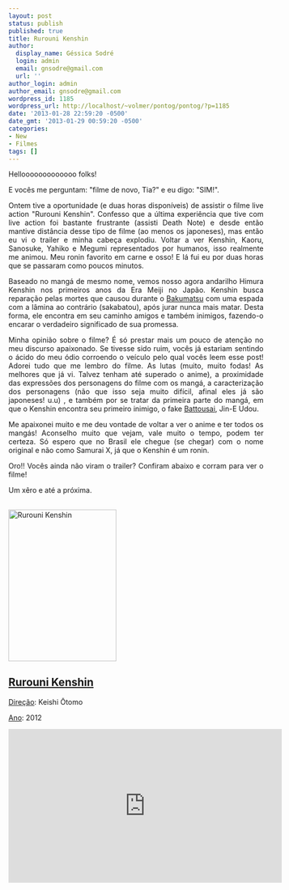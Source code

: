 ```yaml
---
layout: post
status: publish
published: true
title: Rurouni Kenshin
author:
  display_name: Géssica Sodré
  login: admin
  email: gnsodre@gmail.com
  url: ''
author_login: admin
author_email: gnsodre@gmail.com
wordpress_id: 1185
wordpress_url: http://localhost/~volmer/pontog/pontog/?p=1185
date: '2013-01-28 22:59:20 -0500'
date_gmt: '2013-01-29 00:59:20 -0500'
categories:
- New
- Filmes
tags: []
---
```

<p style="text-align: justify;">Hellooooooooooooo folks!</p>
<p style="text-align: justify;">E vocês me perguntam: "filme de novo, Tia?" e eu digo: "SIM!".</p>
<p style="text-align: justify;">Ontem tive a oportunidade (e duas horas disponíveis) de assistir o filme live action "Rurouni Kenshin". Confesso que a última experiência que tive com live action foi bastante frustrante (assisti Death Note) e desde então mantive distância desse tipo de filme (ao menos os japoneses), mas então eu vi o trailer e minha cabeça explodiu. Voltar a ver Kenshin, Kaoru, Sanosuke, Yahiko e Megumi representados por humanos, isso realmente me animou. Meu ronin favorito em carne e osso! E lá fui eu por duas horas que se passaram como poucos minutos.</p>
<p style="text-align: justify;">Baseado no mangá de mesmo nome, vemos nosso agora andarilho Himura Kenshin nos primeiros anos da Era Meiji no Japão. Kenshin busca reparação pelas mortes que causou durante o <a title="Bakumatsu" href="http://pt.wikipedia.org/wiki/Bakumatsu" target="_blank">Bakumatsu</a> com uma espada com a lâmina ao contrário (sakabatou), após jurar nunca mais matar. Desta forma, ele encontra em seu caminho amigos e também inimigos, fazendo-o encarar o verdadeiro significado de sua promessa.</p>
<p style="text-align: justify;">Minha opinião sobre o filme? É só prestar mais um pouco de atenção no meu discurso apaixonado. Se tivesse sido ruim, vocês já estariam sentindo o ácido do meu ódio corroendo o veículo pelo qual vocês leem esse post! Adorei tudo que me lembro do filme. As lutas (muito, muito fodas! As melhores que já vi. Talvez tenham até superado o anime), a proximidade das expressões dos personagens do filme com os mangá, a caracterização dos personagens (não que isso seja muito difícil, afinal eles já são japoneses! u.u) , e também por se tratar da primeira parte do mangá, em que o Kenshin encontra seu primeiro inimigo, o fake <strong></strong><a title="Battousai" href="http://pt.wikipedia.org/wiki/Kenshin_Himura#Battousai.2C_o_Retalhador" target="_blank">Battousai</a>, Jin-E Udou.</p>
<p style="text-align: justify;">Me apaixonei muito e me deu vontade de voltar a ver o anime e ter todos os mangás! Aconselho muito que vejam, vale muito o tempo, podem ter certeza. Só espero que no Brasil ele chegue (se chegar) com o nome original e não como Samurai X, já que o Kenshin é um ronin.</p>
<p style="text-align: justify;">Oro!! Vocês ainda não viram o trailer? Confiram abaixo e corram para ver o filme!</p>
<p style="text-align: justify;">Um xêro e até a próxima.</p>
<h2 style="text-align: justify;"></h2>
<p><a href="http://eukito.com.br/wp-content/uploads/2012/06/New-Rurouni-Kenshin-Live-Action-Poster.jpg"><img class="alignnone size-medium wp-image-1189" alt="Rurouni Kenshin" src="http://localhost/~volmer/pontog/pontog/wp-content/uploads/2013/01/New-Rurouni-Kenshin-Live-Action-Poster-213x300.jpg" width="213" height="300" /></a></p>
<h2 style="text-align: justify;"><span style="text-decoration: underline;">Rurouni Kenshin</span></h2>
<p style="text-align: justify;"><span style="text-decoration: underline;">Direção</span>: Keishi Ōtomo</p>
<p style="text-align: justify;"><span style="text-decoration: underline;">Ano</span>: 2012</p>
<div></div>
<p><iframe width="540" height="304" src="http://www.youtube.com/embed/e9byiNiD-AI" frameborder="0" allowfullscreen></iframe></p>

